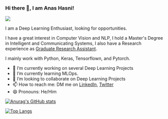 ### Hi there 👋, I am Anas Hasni!
![](https://komarev.com/ghpvc/?username=your-github-anashas)

I am a Deep Learning Enthusiast, looking for opportunities.

I have a great interest in Computer Vision and NLP, I hold a Master's Degree in Intelligent and Communicating Systems, I also have a Research experience as [Graduate Research Assistant](https://link.springer.com/chapter/10.1007%2F978-3-030-29516-5_67).

I mainly work with Python, Keras, Tensorflown, and Pytorch.

- 🔭 I’m currently working on several Deep Learning Projects
- 🌱 I’m currently learning MLOps.
- 👯 I’m looking to collaborate on Deep Learning Projects
- 📫 How to reach me: DM me on [LinkedIn](https://www.linkedin.com/in/anas-hasni-00842a193/), [Twitter](https://twitter.com/hasnii_anas)
- 😄 Pronouns: He/Him
<!--
**anashas/anashas** is a ✨ _special_ ✨ repository because its `README.md` (this file) appears on your GitHub profile.

Here are some ideas to get you started:


- 🤔 I’m looking for help with ...
- 💬 Ask me about ...
- 📫 How to reach me: ...

- ⚡ Fun fact: ...
-->
[![Anurag's GitHub stats](https://github-readme-stats.vercel.app/api?username=anashas)](https://github.com/anuraghazra/github-readme-stats)

[![Top Langs](https://github-readme-stats.vercel.app/api/top-langs/?username=anashas)](https://github.com/anuraghazra/github-readme-stats)
